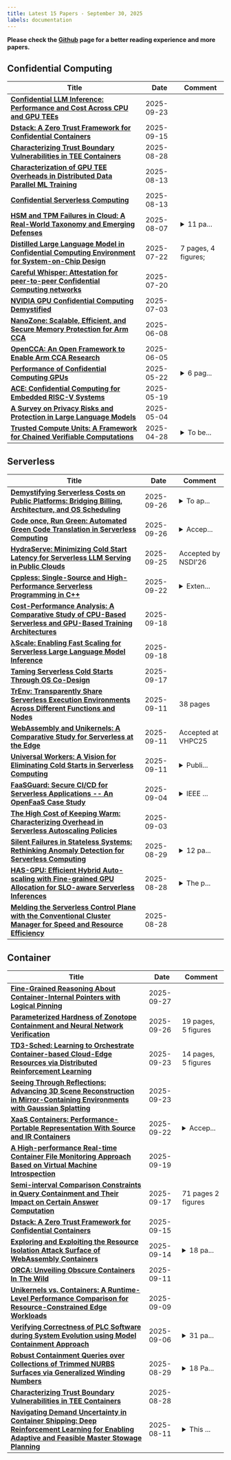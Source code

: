 ```yaml
---
title: Latest 15 Papers - September 30, 2025
labels: documentation
---
```

**Please check the [Github](https://github.com/zezhishao/MTS_Daily_ArXiv) page for a better reading experience and more papers.**

## Confidential Computing
| **Title** | **Date** | **Comment** |
| --- | --- | --- |
| **[Confidential LLM Inference: Performance and Cost Across CPU and GPU TEEs](http://arxiv.org/abs/2509.18886v1)** | 2025-09-23 |  |
| **[Dstack: A Zero Trust Framework for Confidential Containers](http://arxiv.org/abs/2509.11555v1)** | 2025-09-15 |  |
| **[Characterizing Trust Boundary Vulnerabilities in TEE Containers](http://arxiv.org/abs/2508.20962v1)** | 2025-08-28 |  |
| **[Characterization of GPU TEE Overheads in Distributed Data Parallel ML Training](http://arxiv.org/abs/2501.11771v3)** | 2025-08-13 |  |
| **[Confidential Serverless Computing](http://arxiv.org/abs/2504.21518v3)** | 2025-08-13 |  |
| **[HSM and TPM Failures in Cloud: A Real-World Taxonomy and Emerging Defenses](http://arxiv.org/abs/2507.17655v2)** | 2025-08-07 | <details><summary>11 pa...</summary><p>11 pages, 2 Flowcharts, 2 Tables</p></details> |
| **[Distilled Large Language Model in Confidential Computing Environment for System-on-Chip Design](http://arxiv.org/abs/2507.16226v1)** | 2025-07-22 | 7 pages, 4 figures; |
| **[Careful Whisper: Attestation for peer-to-peer Confidential Computing networks](http://arxiv.org/abs/2507.14796v1)** | 2025-07-20 |  |
| **[NVIDIA GPU Confidential Computing Demystified](http://arxiv.org/abs/2507.02770v1)** | 2025-07-03 |  |
| **[NanoZone: Scalable, Efficient, and Secure Memory Protection for Arm CCA](http://arxiv.org/abs/2506.07034v1)** | 2025-06-08 |  |
| **[OpenCCA: An Open Framework to Enable Arm CCA Research](http://arxiv.org/abs/2506.05129v1)** | 2025-06-05 |  |
| **[Performance of Confidential Computing GPUs](http://arxiv.org/abs/2505.16501v1)** | 2025-05-22 | <details><summary>6 pag...</summary><p>6 pages, 7 tables. Accepted in conference IEEE ICDCS 2025</p></details> |
| **[ACE: Confidential Computing for Embedded RISC-V Systems](http://arxiv.org/abs/2505.12995v1)** | 2025-05-19 |  |
| **[A Survey on Privacy Risks and Protection in Large Language Models](http://arxiv.org/abs/2505.01976v1)** | 2025-05-04 |  |
| **[Trusted Compute Units: A Framework for Chained Verifiable Computations](http://arxiv.org/abs/2504.15717v2)** | 2025-04-28 | <details><summary>To be...</summary><p>To be published in 2025 IEEE International Conference on Blockchain and Cryptocurrency (ICBC'25). 9 pages. 4 figures</p></details> |

## Serverless
| **Title** | **Date** | **Comment** |
| --- | --- | --- |
| **[Demystifying Serverless Costs on Public Platforms: Bridging Billing, Architecture, and OS Scheduling](http://arxiv.org/abs/2506.01283v2)** | 2025-09-26 | <details><summary>To ap...</summary><p>To appear in the Proceedings of the Twenty-First European Conference on Computer Systems (EuroSys '26)</p></details> |
| **[Code once, Run Green: Automated Green Code Translation in Serverless Computing](http://arxiv.org/abs/2509.22068v1)** | 2025-09-26 | <details><summary>Accep...</summary><p>Accepted at IC2E 2025</p></details> |
| **[HydraServe: Minimizing Cold Start Latency for Serverless LLM Serving in Public Clouds](http://arxiv.org/abs/2502.15524v2)** | 2025-09-25 | Accepted by NSDI'26 |
| **[Cppless: Single-Source and High-Performance Serverless Programming in C++](http://arxiv.org/abs/2401.10834v3)** | 2025-09-22 | <details><summary>Exten...</summary><p>Extended version of paper accepted at the ACM Transactions on Architecture and Code Optimization (TACO) journal</p></details> |
| **[Cost-Performance Analysis: A Comparative Study of CPU-Based Serverless and GPU-Based Training Architectures](http://arxiv.org/abs/2509.14920v1)** | 2025-09-18 |  |
| **[λScale: Enabling Fast Scaling for Serverless Large Language Model Inference](http://arxiv.org/abs/2502.09922v2)** | 2025-09-18 |  |
| **[Taming Serverless Cold Starts Through OS Co-Design](http://arxiv.org/abs/2509.14292v1)** | 2025-09-17 |  |
| **[TrEnv: Transparently Share Serverless Execution Environments Across Different Functions and Nodes](http://arxiv.org/abs/2509.09525v1)** | 2025-09-11 | 38 pages |
| **[WebAssembly and Unikernels: A Comparative Study for Serverless at the Edge](http://arxiv.org/abs/2509.09400v1)** | 2025-09-11 | Accepted at VHPC25 |
| **[Universal Workers: A Vision for Eliminating Cold Starts in Serverless Computing](http://arxiv.org/abs/2505.19880v2)** | 2025-09-11 | <details><summary>Publi...</summary><p>Published in the 2025 IEEE 18th International Conference on Cloud Computing (CLOUD)</p></details> |
| **[FaaSGuard: Secure CI/CD for Serverless Applications -- An OpenFaaS Case Study](http://arxiv.org/abs/2509.04328v1)** | 2025-09-04 | <details><summary>IEEE ...</summary><p>IEEE International Conference on Source Code Analysis & Manipulation (SCAM 2025)</p></details> |
| **[The High Cost of Keeping Warm: Characterizing Overhead in Serverless Autoscaling Policies](http://arxiv.org/abs/2509.03104v1)** | 2025-09-03 |  |
| **[Silent Failures in Stateless Systems: Rethinking Anomaly Detection for Serverless Computing](http://arxiv.org/abs/2507.04969v3)** | 2025-08-29 | <details><summary>12 pa...</summary><p>12 pages, 6 figures, Preprint accepted at 2025 IEEE International Conference on Service-Oriented System Engineering (SOSE)</p></details> |
| **[HAS-GPU: Efficient Hybrid Auto-scaling with Fine-grained GPU Allocation for SLO-aware Serverless Inferences](http://arxiv.org/abs/2505.01968v2)** | 2025-08-28 | <details><summary>The p...</summary><p>The paper has been accepted by Euro-Par 2025</p></details> |
| **[Melding the Serverless Control Plane with the Conventional Cluster Manager for Speed and Resource Efficiency](http://arxiv.org/abs/2505.24551v3)** | 2025-08-28 |  |

## Container
| **Title** | **Date** | **Comment** |
| --- | --- | --- |
| **[Fine-Grained Reasoning About Container-Internal Pointers with Logical Pinning](http://arxiv.org/abs/2509.23229v1)** | 2025-09-27 |  |
| **[Parameterized Hardness of Zonotope Containment and Neural Network Verification](http://arxiv.org/abs/2509.22849v1)** | 2025-09-26 | 19 pages, 5 figures |
| **[TD3-Sched: Learning to Orchestrate Container-based Cloud-Edge Resources via Distributed Reinforcement Learning](http://arxiv.org/abs/2509.18957v1)** | 2025-09-23 | 14 pages, 5 figures |
| **[Seeing Through Reflections: Advancing 3D Scene Reconstruction in Mirror-Containing Environments with Gaussian Splatting](http://arxiv.org/abs/2509.18956v1)** | 2025-09-23 |  |
| **[XaaS Containers: Performance-Portable Representation With Source and IR Containers](http://arxiv.org/abs/2509.17914v1)** | 2025-09-22 | <details><summary>Accep...</summary><p>Accepted at the International Conference for High Performance Computing, Networking, Storage and Analysis (SC'25)</p></details> |
| **[A High-performance Real-time Container File Monitoring Approach Based on Virtual Machine Introspection](http://arxiv.org/abs/2509.16030v1)** | 2025-09-19 |  |
| **[Semi-interval Comparison Constraints in Query Containment and Their Impact on Certain Answer Computation](http://arxiv.org/abs/2509.10138v2)** | 2025-09-17 | 71 pages 2 figures |
| **[Dstack: A Zero Trust Framework for Confidential Containers](http://arxiv.org/abs/2509.11555v1)** | 2025-09-15 |  |
| **[Exploring and Exploiting the Resource Isolation Attack Surface of WebAssembly Containers](http://arxiv.org/abs/2509.11242v1)** | 2025-09-14 | <details><summary>18 pa...</summary><p>18 pages, 2 figures. Accepted at the 34th USENIX Security Symposium (USENIX Security 2025)</p></details> |
| **[ORCA: Unveiling Obscure Containers In The Wild](http://arxiv.org/abs/2509.09322v1)** | 2025-09-11 |  |
| **[Unikernels vs. Containers: A Runtime-Level Performance Comparison for Resource-Constrained Edge Workloads](http://arxiv.org/abs/2509.07891v1)** | 2025-09-09 |  |
| **[Verifying Correctness of PLC Software during System Evolution using Model Containment Approach](http://arxiv.org/abs/2509.05596v1)** | 2025-09-06 | <details><summary>31 pa...</summary><p>31 pages with appendix</p></details> |
| **[Robust Containment Queries over Collections of Trimmed NURBS Surfaces via Generalized Winding Numbers](http://arxiv.org/abs/2504.11435v2)** | 2025-08-29 | <details><summary>18 Pa...</summary><p>18 Pages, 16 Figures, 1 Table</p></details> |
| **[Characterizing Trust Boundary Vulnerabilities in TEE Containers](http://arxiv.org/abs/2508.20962v1)** | 2025-08-28 |  |
| **[Navigating Demand Uncertainty in Container Shipping: Deep Reinforcement Learning for Enabling Adaptive and Feasible Master Stowage Planning](http://arxiv.org/abs/2502.12756v5)** | 2025-08-11 | <details><summary>This ...</summary><p>This paper is currently under review</p></details> |

